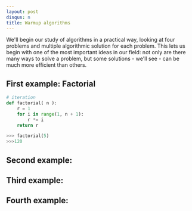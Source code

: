 ```yaml
---
layout: post
disqus: n
title: Warmup algorithms
---
```


We'll begin our study of algorithms in a practical way, looking at four problems and multiple algorithmic solution for each problem. This lets us begin with one of the most important ideas in our field: not only are there many ways to solve a problem, but some solutions - we'll see - can be much more efficient than others.

## First example: Factorial


```python
# iteration
def factorial( n ):
    r = 1
    for i in range(1, n + 1):
        r *= i
    return r

>>> factorial(5)
>>>120    

```  


## Second example:

## Third example:

## Fourth example:
